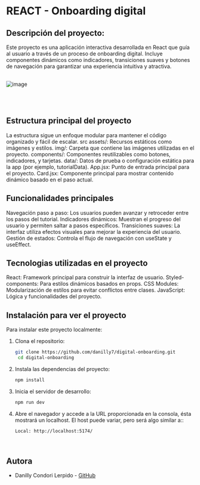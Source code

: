 # REACT - Onboarding digital
## Descripción del proyecto:

Este proyecto es una aplicación interactiva desarrollada en React que guía al usuario a través de un proceso de onboarding digital. Incluye componentes dinámicos como indicadores, transiciones suaves y botones de navegación para garantizar una experiencia intuitiva y atractiva.
<br>
<br>

![image](https://github.com/user-attachments/assets/99df1477-e2a0-4a63-a5de-5127d84170c4)

<br>
<br>

## Estructura principal del proyecto

La estructura sigue un enfoque modular para mantener el código organizado y fácil de escalar.
src
assets/: Recursos estáticos como imágenes y estilos.
img/: Carpeta que contiene las imágenes utilizadas en el proyecto.
components/: Componentes reutilizables como botones, indicadores, y tarjetas.
data/: Datos de prueba o configuración estática para la app (por ejemplo, tutorialData).
App.jsx: Punto de entrada principal para el proyecto.
Card.jsx: Componente principal para mostrar contenido dinámico basado en el paso actual.

## Funcionalidades principales

Navegación paso a paso: Los usuarios pueden avanzar y retroceder entre los pasos del tutorial.
Indicadores dinámicos: Muestran el progreso del usuario y permiten saltar a pasos específicos.
Transiciones suaves: La interfaz utiliza efectos visuales para mejorar la experiencia del usuario.
Gestión de estados: Controla el flujo de navegación con useState y useEffect.

## Tecnologias utilizadas en el proyecto

React: Framework principal para construir la interfaz de usuario.
Styled-components: Para estilos dinámicos basados en props.
CSS Modules: Modularización de estilos para evitar conflictos entre clases.
JavaScript: Lógica y funcionalidades del proyecto.

## Instalación para ver el proyecto

Para instalar este proyecto localmente:

1. Clona el repositorio:

   ```bash
   git clone https://github.com/danilly7/digital-onboarding.git
    cd digital-onboarding
   ``` 
   
2. Instala las dependencias del proyecto:

   ```bash
   npm install
   ```

3. Inicia el servidor de desarrollo:

    ```bash
   npm run dev
   ```
4. Abre el navegador y accede a la URL proporcionada en la consola, ésta mostrará un localhost. El host puede variar, pero será algo similar a::

    ```bash
   Local: http://localhost:5174/
   ```

<br>

## Autora

- Danilly Condori Lerpido - [GitHub](https://github.com/danilly7)
